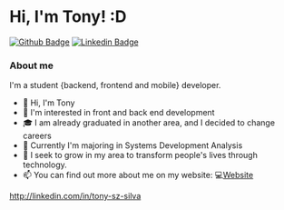 # Hi, I'm Tony! :D

[![Github Badge](https://img.shields.io/badge/-Github-000?style=flat-square&logo=Github&logoColor=white&link=https://github.com/TonyDev77)](https://github.com/TonyDev77)
[![Linkedin Badge](https://img.shields.io/badge/-LinkedIn-blue?style=flat-square&logo=Linkedin&logoColor=white&link=https://www.linkedin.com/in/tony-sz-silva/)](https://www.linkedin.com/in/tony-sz-silva/)

### About me
I'm a student {backend, frontend and mobile} developer.

- 👋 Hi, I'm Tony
- 👀 I'm interested in front and back end development
- 🎓 I am already graduated in another area, and I decided to change careers
- 🌱 Currently I'm majoring in Systems Development Analysis
- 💞️ I seek to grow in my area to transform people's lives through technology.
- 📫 You can find out more about me on my website: 💻[Website](https://tony-cv.netlify.app)


http://linkedin.com/in/tony-sz-silva
